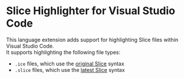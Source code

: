 # Slice Highlighter for Visual Studio Code

This language extension adds support for highlighting Slice files within Visual Studio Code.  
It supports highlighting the following file types:
- `.ice` files, which use the [original Slice](https://doc.zeroc.com/ice/latest/the-slice-language) syntax
- `.slice` files, which use the [latest Slice](https://docs.icerpc.dev/slice2) syntax
